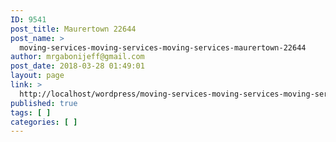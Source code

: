 ```yaml
---
ID: 9541
post_title: Maurertown 22644
post_name: >
  moving-services-moving-services-moving-services-maurertown-22644
author: mrgabonijeff@gmail.com
post_date: 2018-03-28 01:49:01
layout: page
link: >
  http://localhost/wordpress/moving-services-moving-services-moving-services-maurertown-22644/
published: true
tags: [ ]
categories: [ ]
---
```

